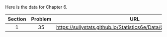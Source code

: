 Here is the data for Chapter 6. 

|Section|Problem|URL|
|:---:|:---:|:---:|
|1|35|<a>https://sullystats.github.io/Statistics6e/Data/Chapter5/5_1_35.CSV</a><br/>|
